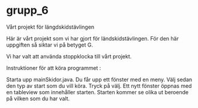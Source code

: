 # grupp_6
Vårt projekt för längdskidstävlingen

Här är vårt projekt som vi har gjort för ländskidstävlingen. För den här uppgiften så siktar vi på betyget G. 

Vi har valt att använda stoppklocka till vårt projekt. 

Instruktioner för att köra programmet : 

Starta upp mainSkidor.java.
Du får upp ett fönster med en meny. 
Välj sedan den typ av start som du vill köra. 
Tryck på välj.
Ett nytt fönster öppnas med en tableview som innehåller starten.
Starten kommer se olika ut beroende på vilken som du har valt. 



